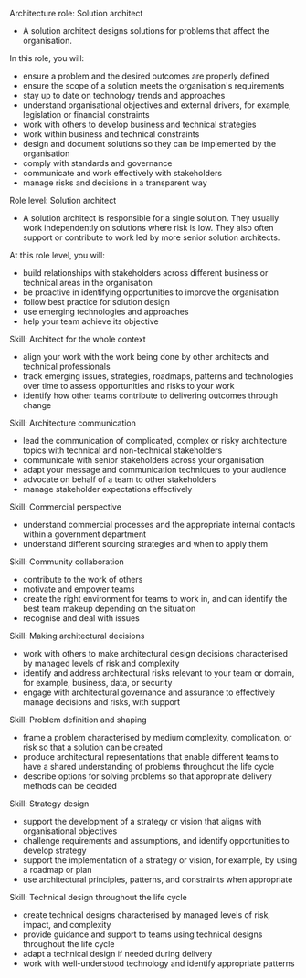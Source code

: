 Architecture role: Solution architect
- A solution architect designs solutions for problems that affect the organisation.

In this role, you will:
- ensure a problem and the desired outcomes are properly defined
- ensure the scope of a solution meets the organisation's requirements
- stay up to date on technology trends and approaches
- understand organisational objectives and external drivers, for example, legislation or financial constraints
- work with others to develop business and technical strategies
- work within business and technical constraints
- design and document solutions so they can be implemented by the organisation
- comply with standards and governance
- communicate and work effectively with stakeholders
- manage risks and decisions in a transparent way

Role level: Solution architect
- A solution architect is responsible for a single solution. They usually work independently on solutions where risk is low. They also often support or contribute to work led by more senior solution architects.

At this role level, you will:
- build relationships with stakeholders across different business or technical areas in the organisation
- be proactive in identifying opportunities to improve the organisation
- follow best practice for solution design
- use emerging technologies and approaches
- help your team achieve its objective

Skill: Architect for the whole context
- align your work with the work being done by other architects and technical professionals
- track emerging issues, strategies, roadmaps, patterns and technologies over time to assess opportunities and risks to your work
- identify how other teams contribute to delivering outcomes through change

Skill: Architecture communication
- lead the communication of complicated, complex or risky architecture topics with technical and non-technical stakeholders
- communicate with senior stakeholders across your organisation
- adapt your message and communication techniques to your audience
- advocate on behalf of a team to other stakeholders
- manage stakeholder expectations effectively

Skill: Commercial perspective
- understand commercial processes and the appropriate internal contacts within a government department
- understand different sourcing strategies and when to apply them

Skill: Community collaboration
- contribute to the work of others
- motivate and empower teams
- create the right environment for teams to work in, and can identify the best team makeup depending on the situation
- recognise and deal with issues

Skill: Making architectural decisions
- work with others to make architectural design decisions characterised by managed levels of risk and complexity
- identify and address architectural risks relevant to your team or domain, for example, business, data, or security
- engage with architectural governance and assurance to effectively manage decisions and risks, with support

Skill: Problem definition and shaping
- frame a problem characterised by medium complexity, complication, or risk so that a solution can be created
- produce architectural representations that enable different teams to have a shared understanding of problems throughout the life cycle
- describe options for solving problems so that appropriate delivery methods can be decided

Skill: Strategy design
- support the development of a strategy or vision that aligns with organisational objectives
- challenge requirements and assumptions, and identify opportunities to develop strategy
- support the implementation of a strategy or vision, for example, by using a roadmap or plan
- use architectural principles, patterns, and constraints when appropriate

Skill: Technical design throughout the life cycle
- create technical designs characterised by managed levels of risk, impact, and complexity
- provide guidance and support to teams using technical designs throughout the life cycle
- adapt a technical design if needed during delivery
- work with well-understood technology and identify appropriate patterns